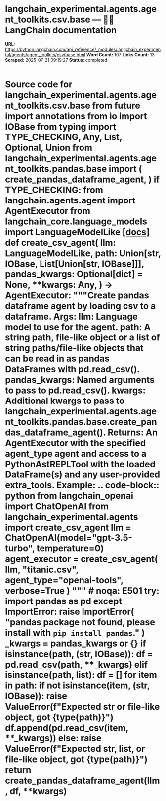 # langchain_experimental.agents.agent_toolkits.csv.base — 🦜🔗 LangChain  documentation

**URL:** https://python.langchain.com/api_reference/_modules/langchain_experimental/agents/agent_toolkits/csv/base.html
**Word Count:** 107
**Links Count:** 13
**Scraped:** 2025-07-21 09:19:27
**Status:** completed

---

# Source code for langchain\_experimental.agents.agent\_toolkits.csv.base               from __future__ import annotations          from io import IOBase     from typing import TYPE_CHECKING, Any, List, Optional, Union          from langchain_experimental.agents.agent_toolkits.pandas.base import (         create_pandas_dataframe_agent,     )          if TYPE_CHECKING:         from langchain.agents.agent import AgentExecutor         from langchain_core.language_models import LanguageModelLike                              [[docs]](https://python.langchain.com/api_reference/experimental/agents/langchain_experimental.agents.agent_toolkits.csv.base.create_csv_agent.html#langchain_experimental.agents.agent_toolkits.csv.base.create_csv_agent)     def create_csv_agent(         llm: LanguageModelLike,         path: Union[str, IOBase, List[Union[str, IOBase]]],         pandas_kwargs: Optional[dict] = None,         **kwargs: Any,     ) -> AgentExecutor:         """Create pandas dataframe agent by loading csv to a dataframe.              Args:             llm: Language model to use for the agent.             path: A string path, file-like object or a list of string paths/file-like                 objects that can be read in as pandas DataFrames with pd.read_csv().             pandas_kwargs: Named arguments to pass to pd.read_csv().             kwargs: Additional kwargs to pass to langchain_experimental.agents.agent_toolkits.pandas.base.create_pandas_dataframe_agent().              Returns:             An AgentExecutor with the specified agent_type agent and access to             a PythonAstREPLTool with the loaded DataFrame(s) and any user-provided extra_tools.              Example:             .. code-block:: python                      from langchain_openai import ChatOpenAI                 from langchain_experimental.agents import create_csv_agent                      llm = ChatOpenAI(model="gpt-3.5-turbo", temperature=0)                 agent_executor = create_csv_agent(                     llm,                     "titanic.csv",                     agent_type="openai-tools",                     verbose=True                 )         """  # noqa: E501         try:             import pandas as pd         except ImportError:             raise ImportError(                 "pandas package not found, please install with `pip install pandas`."             )              _kwargs = pandas_kwargs or {}         if isinstance(path, (str, IOBase)):             df = pd.read_csv(path, **_kwargs)         elif isinstance(path, list):             df = []             for item in path:                 if not isinstance(item, (str, IOBase)):                     raise ValueError(f"Expected str or file-like object, got {type(path)}")                 df.append(pd.read_csv(item, **_kwargs))         else:             raise ValueError(f"Expected str, list, or file-like object, got {type(path)}")         return create_pandas_dataframe_agent(llm, df, **kwargs)